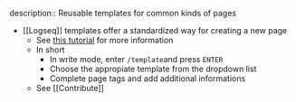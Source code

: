 description:: Reusable templates for common kinds of pages

- [[Logseq]] templates offer a standardized way for creating a new page
	- See [this tutorial](https://docs.logseq.com/#/page/templates) for more information
	- In short
		- In write mode, enter `/template`and press `ENTER`
		- Choose the appropiate template from the dropdown list
		- Complete page tags and add additional informations
	- See [[Contribute]]